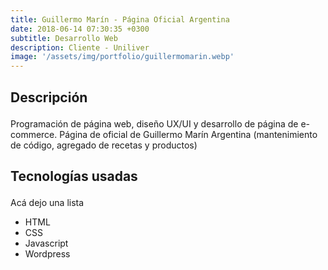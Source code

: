 ```yaml
---
title: Guillermo Marín - Página Oficial Argentina
date: 2018-06-14 07:30:35 +0300
subtitle: Desarrollo Web
description: Cliente - Uniliver
image: '/assets/img/portfolio/guillermomarin.webp'
---
```




<div class="block-header inner-sm" style="margin-top: 1.5em; margin-bottom: 1.5em">
  <h2 class="block-title line-top">Descripción</h2>
</div>

Programación de página web, diseño UX/UI y desarrollo de página de e-commerce. Página de oficial de Guillermo Marín Argentina (mantenimiento de código, agregado de recetas y productos)

<div class="block-header inner-sm" style="margin-bottom: 1.5em">
  <h2 class="block-title line-top">Tecnologías usadas</h2>
</div>

 Acá dejo una lista

- HTML
- CSS
- Javascript
- Wordpress
